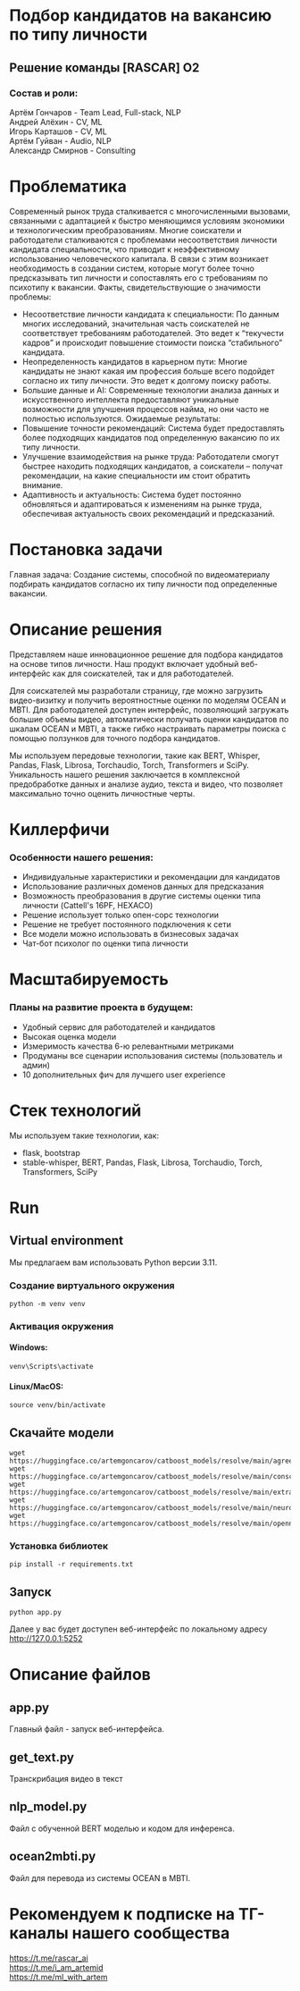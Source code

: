 # Подбор кандидатов на вакансию по типу личности

## Решение команды [RASCAR] O2
### Состав и роли:
Артём Гончаров - Team Lead, Full-stack, NLP\
Андрей Алёхин - CV, ML\
Игорь Карташов - CV, ML\
Артём Гуйван - Audio, NLP\
Александр Смирнов - Consulting

# Проблематика

Современный рынок труда сталкивается с многочисленными вызовами, связанными с адаптацией к
быстро меняющимся условиям экономики и технологическим преобразованиям. Многие соискатели и
работодатели сталкиваются с проблемами несоответствия личности кандидата специальности, что
приводит к неэффективному использованию человеческого капитала.
В связи с этим возникает необходимость в создании систем, которые могут более точно
предсказывать тип личности и сопоставлять его с требованиям по психотипу к вакансии.
Факты, свидетельствующие о значимости проблемы:
- Несоответствие личности кандидата к специальности: По данным многих исследований,
значительная часть соискателей не соответствует требованиям работодателей. Это ведет к
“текучести кадров” и происходит повышение стоимости поиска “стабильного” кандидата.
- Неопределенность кандидатов в карьерном пути: Многие кандидаты не знают какая им профессия
больше всего подойдет согласно их типу личности. Это ведет к долгому поиску работы.
- Большие данные и AI: Современные технологии анализа данных и искусственного интеллекта
предоставляют уникальные возможности для улучшения процессов найма, но они часто не
полностью используются.
Ожидаемые результаты:
- Повышение точности рекомендаций: Система будет предоставлять более подходящих кандидатов
под определенную вакансию по их типу личности.
- Улучшение взаимодействия на рынке труда: Работодатели смогут быстрее находить подходящих
кандидатов, а соискатели – получат рекомендации, на какие специальности им стоит обратить
внимание.
- Адаптивность и актуальность: Система будет постоянно обновляться и адаптироваться к
изменениям на рынке труда, обеспечивая актуальность своих рекомендаций и предсказаний.

# Постановка задачи

Главная задача:
Создание системы, способной по видеоматериалу подбирать кандидатов согласно их типу личности
под определенные вакансии.

# Описание решения

Представляем наше инновационное решение для подбора кандидатов на основе типов личности. Наш продукт включает удобный веб-интерфейс как для соискателей, так и для работодателей.

Для соискателей мы разработали страницу, где можно загрузить видео-визитку и получить вероятностные оценки по моделям OCEAN и MBTI. Для работодателей доступен интерфейс, позволяющий загружать большие объемы видео, автоматически получать оценки кандидатов по шкалам OCEAN и MBTI, а также гибко настраивать параметры поиска с помощью ползунков для точного подбора кандидатов.

Мы используем передовые технологии, такие как BERT, Whisper, Pandas, Flask, Librosa, Torchaudio, Torch, Transformers и SciPy. Уникальность нашего решения заключается в комплексной предобработке данных и анализе аудио, текста и видео, что позволяет максимально точно оценить личностные черты.

# Киллерфичи

### Особенности нашего решения:

- Индивидуальные характеристики и рекомендации для кандидатов
- Использование различных доменов данных для предсказания
- Возможность преобразования в другие системы оценки типа личности (Cattell's 16PF, HEXACO)
- Решение использует только опен-сорс технологии
- Решение не требует постоянного подключения к сети
- Все модели можно использовать в бизнесовых задачах
- Чат-бот психолог по оценки типа личности

# Масштабируемость

### Планы на развитие проекта в будущем:

- Удобный сервис для работодателей и кандидатов
- Высокая оценка модели
- Измеримость качества 6-ю релевантными метриками
- Продуманы все сценарии использования системы
(пользователь и админ)
- 10 дополнительных фич для лучшего user experience

# Стек технологий

Мы используем такие технологии, как:
- flask, bootstrap
- stable-whisper, BERT, Pandas, Flask, Librosa, Torchaudio, Torch, Transformers, SciPy

# Run


## Virtual environment

Мы предлагаем вам использовать Python версии 3.11.

### Создание виртуального окружения
```
python -m venv venv
```
### Активация окружения

#### Windows:
```
venv\Scripts\activate
```
#### Linux/MacOS:
```
source venv/bin/activate
```

## Скачайте модели

```
wget https://huggingface.co/artemgoncarov/catboost_models/resolve/main/agreeableness_best_model.cbm
wget https://huggingface.co/artemgoncarov/catboost_models/resolve/main/conscientiousness_best_model.cbm
wget https://huggingface.co/artemgoncarov/catboost_models/resolve/main/extraversion_best_model.cbm
wget https://huggingface.co/artemgoncarov/catboost_models/resolve/main/neuroticism_best_model.cbm
wget https://huggingface.co/artemgoncarov/catboost_models/resolve/main/openness_best_model.cbm
```

### Установка библиотек

```
pip install -r requirements.txt
```

## Запуск

```
python app.py
```

Далее у вас будет доступен веб-интерфейс по локальному адресу http://127.0.0.1:5252


# Описание файлов

## app.py

Главный файл - запуск веб-интерфейса.

## get_text.py

Транскрибация видео в текст

## nlp_model.py

Файл с обученной BERT моделью и кодом для инференса.

## ocean2mbti.py

Файл для перевода из системы OCEAN в MBTI.

# Рекомендуем к подписке на ТГ-каналы нашего сообщества

https://t.me/rascar_ai \
https://t.me/i_am_artemid \
https://t.me/ml_with_artem
